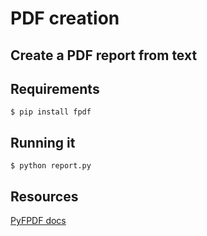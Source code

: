 # PDF creation

## Create a PDF report from text

## Requirements

```
$ pip install fpdf
```

## Running it

```
$ python report.py
```

## Resources

[PyFPDF docs](https://pyfpdf.readthedocs.io/en/latest/)
